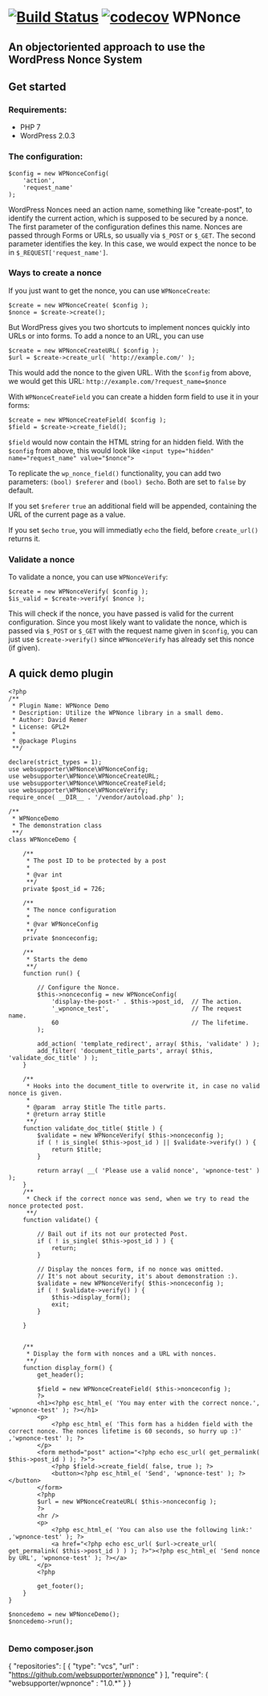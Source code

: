 [![Build Status](https://travis-ci.org/websupporter/WPNonce.svg?branch=master)](https://travis-ci.org/websupporter/WPNonce) [![codecov](https://codecov.io/gh/websupporter/WPNonce/branch/master/graph/badge.svg)](https://codecov.io/gh/websupporter/WPNonce)
WPNonce
===================

An objectoriented approach to use the WordPress Nonce System
----------

## Get started

### Requirements:
* PHP 7
* WordPress 2.0.3


### The configuration:
```
$config = new WPNonceConfig( 
	'action', 
	'request_name' 
);
```
WordPress Nonces need an action name, something like "create-post", to identify the current action, which is supposed to be secured by a nonce. The first parameter of the configuration defines this name. Nonces are passed through Forms or URLs, so usually via `$_POST` or `$_GET`. The second parameter identifies the key. In this case, we would expect the nonce to be in `$_REQUEST['request_name']`.


### Ways to create a nonce
If you just want to get the nonce, you can use `WPNonceCreate`:
```
$create = new WPNonceCreate( $config );
$nonce = $create->create();
```

But WordPress gives you two shortcuts to implement nonces quickly into URLs or into forms. To add a nonce to an URL, you can use

```
$create = new WPNonceCreateURL( $config );
$url = $create->create_url( 'http://example.com/' );
```
This would add the nonce to the given URL. With the `$config` from above, we would get this URL:
`http://example.com/?request_name=$nonce`

With `WPNonceCreateField` you can create a hidden form field to use it in your forms:
```
$create = new WPNonceCreateField( $config );
$field = $create->create_field();
```

`$field` would now contain the HTML string for an hidden field. With the `$config` from above, this would look like
`<input type="hidden" name="request_name" value="$nonce">`

To replicate the `wp_nonce_field()` functionality, you can add two parameters: `(bool) $referer` and `(bool) $echo`. Both are set to `false` by default. 

If you set `$referer` `true` an additional field will be appended, containing the URL of the current page as a value. 

If you set `$echo` `true`, you will immediatly `echo` the field, before `create_url()` returns it.

### Validate a nonce

To validate a nonce, you can use `WPNonceVerify`:
```
$create = new WPNonceVerify( $config );
$is_valid = $create->verify( $nonce );
```

This will check if the nonce, you have passed is valid for the current configuration. Since you most likely want to validate the nonce, which is passed via `$_POST` or `$_GET` with the request name given in `$config`, you can just use `$create->verify()` since `WPNonceVerify` has already set this nonce (if given).

## A quick demo plugin
```
<?php
/**
 * Plugin Name: WPNonce Demo
 * Description: Utilize the WPNonce library in a small demo.
 * Author: David Remer
 * License: GPL2+
 *
 * @package Plugins
 **/

declare(strict_types = 1);
use websupporter\WPNonce\WPNonceConfig;
use websupporter\WPNonce\WPNonceCreateURL;
use websupporter\WPNonce\WPNonceCreateField;
use websupporter\WPNonce\WPNonceVerify;
require_once( __DIR__ . '/vendor/autoload.php' );

/**
 * WPNonceDemo
 * The demonstration class
 **/
class WPNonceDemo {

	/**
	 * The post ID to be protected by a post
	 *
	 * @var int
	 **/
	private $post_id = 726;

	/**
	 * The nonce configuration
	 *
	 * @var WPNonceConfig
	 **/
	private $nonceconfig;

	/**
	 * Starts the demo
	 **/
	function run() {

		// Configure the Nonce.
		$this->nonceconfig = new WPNonceConfig(
			'display-the-post-' . $this->post_id,  // The action.
			'_wpnonce_test',                       // The request name.
			60                                     // The lifetime.
		);

		add_action( 'template_redirect', array( $this, 'validate' ) );
		add_filter( 'document_title_parts', array( $this, 'validate_doc_title' ) );
	}

	/**
	 * Hooks into the document_title to overwrite it, in case no valid nonce is given.
	 *
	 * @param  array $title The title parts.
	 * @return array $title
	 **/
	function validate_doc_title( $title ) {
		$validate = new WPNonceVerify( $this->nonceconfig );
		if ( ! is_single( $this->post_id ) || $validate->verify() ) {
			return $title;
		}

		return array( __( 'Please use a valid nonce', 'wpnonce-test' ) );
	}
	/**
	 * Check if the correct nonce was send, when we try to read the nonce protected post.
	 **/
	function validate() {

		// Bail out if its not our protected Post.
		if ( ! is_single( $this->post_id ) ) {
			return;
		}

		// Display the nonces form, if no nonce was omitted.
		// It's not about security, it's about demonstration :).
		$validate = new WPNonceVerify( $this->nonceconfig );
		if ( ! $validate->verify() ) {
			$this->display_form();
			exit;
		}

	}


	/**
	 * Display the form with nonces and a URL with nonces.
	 **/
	function display_form() {
		get_header();

		$field = new WPNonceCreateField( $this->nonceconfig );
		?>
		<h1><?php esc_html_e( 'You may enter with the correct nonce.', 'wpnonce-test' ); ?></h1>
		<p>
			<?php esc_html_e( 'This form has a hidden field with the correct nonce. The nonces lifetime is 60 seconds, so hurry up :)' ,'wpnonce-test' ); ?>
		</p>
		<form method="post" action="<?php echo esc_url( get_permalink( $this->post_id ) ); ?>">
			<?php $field->create_field( false, true ); ?>
			<button><?php esc_html_e( 'Send', 'wpnonce-test' ); ?></button>
		</form>
		<?php
		$url = new WPNonceCreateURL( $this->nonceconfig );
		?>
		<hr />
		<p>
			<?php esc_html_e( 'You can also use the following link:' ,'wpnonce-test' ); ?>
			<a href="<?php echo esc_url( $url->create_url( get_permalink( $this->post_id ) ) ); ?>"><?php esc_html_e( 'Send nonce by URL', 'wpnonce-test' ); ?></a>
		</p>
		<?php

		get_footer();
	}
}

$noncedemo = new WPNonceDemo();
$noncedemo->run();


```

### Demo composer.json
{
    "repositories": [
        {
            "type": "vcs",
            "url" : "https://github.com/websupporter/wpnonce"
        }
    ],
    "require": {
        "websupporter/wpnonce" : "1.0.*"
    }
}
```